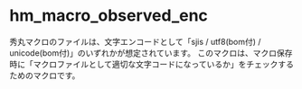 # hm_macro_observed_enc
秀丸マクロのファイルは、文字エンコードとして「sjis / utf8(bom付) / unicode(bom付)」のいずれかが想定されています。 このマクロは、マクロ保存時に「マクロファイルとして適切な文字コードになっているか」をチェックするためのマクロです。
